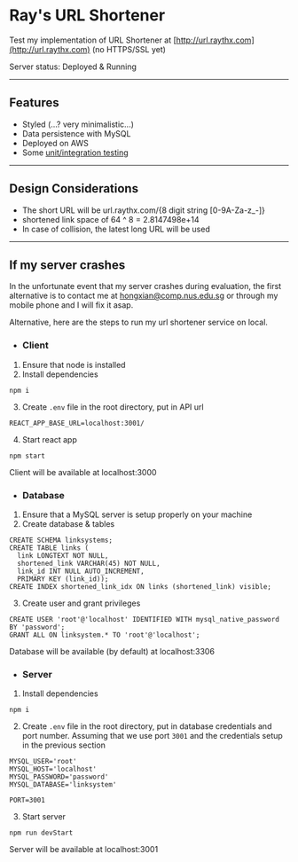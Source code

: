 # Ray's URL Shortener

Test my implementation of URL Shortener at [http://url.raythx.com](http://url.raythx.com) (no HTTPS/SSL yet)

Server status: Deployed & Running

---

## Features
- Styled (...? very minimalistic...)
- Data persistence with MySQL
- Deployed on AWS
- Some [unit/integration testing](https://github.com/raythx98/SERN-CRUD/tree/main/backend/tests)

---

## Design Considerations
- The short URL will be url.raythx.com/{8 digit string [0-9A-Za-z_-]}
- shortened link space of 64 ^ 8 = 2.8147498e+14
- In case of collision, the latest long URL will be used

---

## If my server crashes

In the unfortunate event that my server crashes during evaluation, the first alternative is to contact me at [hongxian@comp.nus.edu.sg](mailto:hongxian@comp.nus.edu.sg) or through my mobile phone and I will fix it asap.

Alternative, here are the steps to run my url shortener service on local.

- ### Client
1. Ensure that node is installed
2. Install dependencies
```
npm i
```
3. Create `.env` file in the root directory, put in API url
```
REACT_APP_BASE_URL=localhost:3001/
```
4. Start react app
```
npm start
```
Client will be available at localhost:3000

- ### Database
1. Ensure that a MySQL server is setup properly on your machine
2. Create database & tables
```
CREATE SCHEMA linksystems;
CREATE TABLE links (
  link LONGTEXT NOT NULL,
  shortened_link VARCHAR(45) NOT NULL,
  link_id INT NULL AUTO_INCREMENT,
  PRIMARY KEY (link_id));
CREATE INDEX shortened_link_idx ON links (shortened_link) visible;
```
3. Create user and grant privileges
```
CREATE USER 'root'@'localhost' IDENTIFIED WITH mysql_native_password BY 'password';
GRANT ALL ON linksystem.* TO 'root'@'localhost';
```
Database will be available (by default) at localhost:3306

- ### Server
1. Install dependencies
```
npm i
```
2. Create `.env` file in the root directory, put in database credentials and port number. Assuming that we use port `3001` and the credentials setup in the previous section
```
MYSQL_USER='root'
MYSQL_HOST='localhost'
MYSQL_PASSWORD='password'
MYSQL_DATABASE='linksystem'

PORT=3001
```
3. Start server
```
npm run devStart
```
Server will be available at localhost:3001